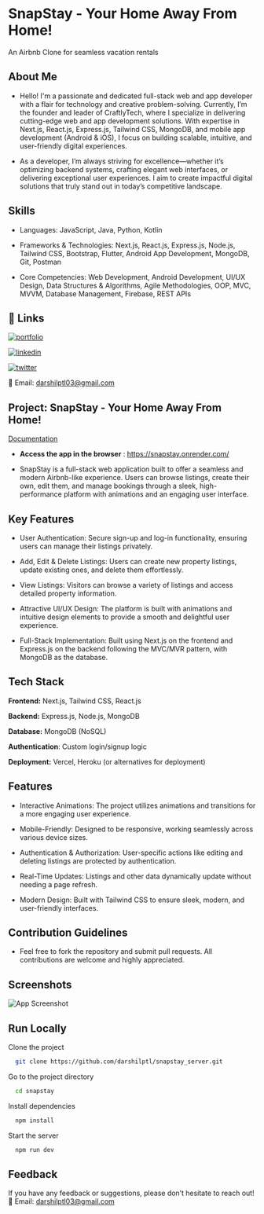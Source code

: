 
# SnapStay - Your Home Away From Home!

An Airbnb Clone for seamless vacation rentals


## About Me

- Hello! I'm a passionate and dedicated full-stack web and app developer with a flair for technology and creative problem-solving. Currently, I’m the founder and leader of CraftlyTech, where I specialize in delivering cutting-edge web and app development solutions. With expertise in Next.js, React.js, Express.js, Tailwind CSS, MongoDB, and mobile app development (Android & iOS), I focus on building scalable, intuitive, and user-friendly digital experiences.

- As a developer, I’m always striving for excellence—whether it’s optimizing backend systems, crafting elegant web interfaces, or delivering exceptional user experiences. I aim to create impactful digital solutions that truly stand out in today’s competitive landscape.

## Skills

- Languages: JavaScript, Java, Python, Kotlin

- Frameworks & Technologies: Next.js, React.js, Express.js, Node.js, Tailwind CSS, Bootstrap, Flutter, Android App Development, MongoDB, Git, Postman

- Core Competencies: Web Development, Android Development, UI/UX Design, Data Structures & Algorithms, Agile Methodologies, OOP, MVC, MVVM, Database Management, Firebase, REST APIs


## 🔗 Links
[![portfolio](https://img.shields.io/badge/my_portfolio-000?style=for-the-badge&logo=ko-fi&logoColor=white)](https://darshil-personal-portfolio.vercel.app/)

[![linkedin](https://img.shields.io/badge/linkedin-0A66C2?style=for-the-badge&logo=linkedin&logoColor=white)](https:www.linkedin.com/in/darshil-patel-42307a257/)

[![twitter](https://img.shields.io/badge/twitter-1DA1F2?style=for-the-badge&logo=twitter&logoColor=white)](https://x.com/darshilptl03?t=dtVGKJ1YYZb1WwuLRSEp1g&s=09/)

📧 Email: darshilptl03@gmail.com


## Project: SnapStay - Your Home Away From Home!

[Documentation](https://linktodocumentation)

- **Access the app in the browser** : https://snapstay.onrender.com/

- SnapStay is a full-stack web application built to offer a seamless and modern Airbnb-like experience. Users can browse listings, create their own, edit them, and manage bookings through a sleek, high-performance platform with animations and an engaging user interface.

## Key Features

- User Authentication: Secure sign-up and log-in functionality, ensuring users can manage their listings privately.

- Add, Edit & Delete Listings: Users can create new property listings, update existing ones, and delete them effortlessly.

- View Listings: Visitors can browse a variety of listings and access detailed property information.

- Attractive UI/UX Design: The platform is built with animations and intuitive design elements to provide a smooth and delightful user experience.

- Full-Stack Implementation: Built using Next.js on the frontend and Express.js on the backend following the MVC/MVR pattern, with MongoDB as the database.


## Tech Stack

**Frontend:** Next.js, Tailwind CSS, React.js

**Backend:** Express.js, Node.js, MongoDB

**Database:**  MongoDB (NoSQL)

**Authentication**: Custom login/signup logic

**Deployment:** Vercel, Heroku (or alternatives for deployment)


## Features

- Interactive Animations: The project utilizes animations and transitions for a more engaging user experience.

- Mobile-Friendly: Designed to be responsive, working seamlessly across various device sizes.

- Authentication & Authorization: User-specific actions like editing and deleting listings are protected by authentication.

- Real-Time Updates: Listings and other data dynamically update without needing a page refresh.

- Modern Design: Built with Tailwind CSS to ensure sleek, modern, and user-friendly interfaces.

## Contribution Guidelines

- Feel free to fork the repository and submit pull requests. All contributions are welcome and highly appreciated.

## Screenshots

![App Screenshot](https://via.placeholder.com/468x300?text=App+Screenshot+Here)


## Run Locally

Clone the project

```bash
  git clone https://github.com/darshilptl/snapstay_server.git

```

Go to the project directory

```bash
  cd snapstay
```

Install dependencies

```bash
  npm install
```

Start the server

```bash
  npm run dev
```

## Feedback
If you have any feedback or suggestions, please don’t hesitate to reach out!
📧 Email: darshilptl03@gmail.com